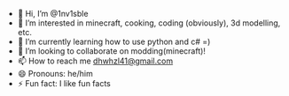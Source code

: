 - 👋 Hi, I’m @1nv1sble
- 👀 I’m interested in minecraft, cooking, coding (obviously), 3d modelling, etc.
- 🌱 I’m currently learning how to use python and c# =)
- 💞️ I’m looking to collaborate on modding(minecraft)!
- 📫 How to reach me dhwhzl41@gmail.com
- 😄 Pronouns: he/him
- ⚡ Fun fact: I like fun facts

<!---
1nv1sble/1nv1sble is a ✨ special ✨ repository because its `README.md` (this file) appears on your GitHub profile.
You can click the Preview link to take a look at your changes.
--->

